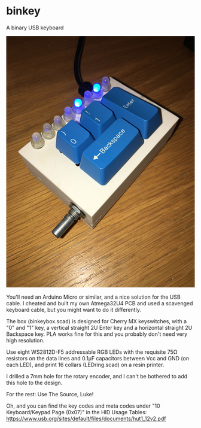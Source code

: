# binkey
A binary USB keyboard

![Binkey](binkey.jpg)

You'll need an Arduino Micro or similar, and a nice solution for the USB cable. I cheated and built my own Atmega32U4 PCB and used a scavenged keyboard cable, but you might want to do it differently.

The box (binkeybox.scad) is designed for Cherry MX keyswitches, with a "0" and "1" key, a vertical straight 2U Enter key and a horizontal straight 2U Backspace key. PLA works fine for this and you probably don't need very high resolution.

Use eight WS2812D-F5 addressable RGB LEDs with the requisite 75Ω resistors on the data lines and 0.1μF capacitors between Vcc and GND (on each LED), and print 16 collars (LEDring.scad) on a resin printer.

I drilled a 7mm hole for the rotary encoder, and I can't be bothered to add this hole to the design.

For the rest: Use The Source, Luke!

Oh, and you can find the key codes and meta codes under "10 Keyboard/Keypad Page (0x07)" in the HID Usage Tables: https://www.usb.org/sites/default/files/documents/hut1_12v2.pdf